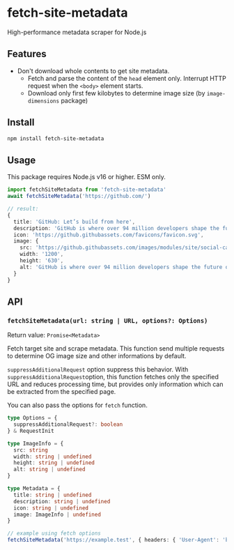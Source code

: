 # fetch-site-metadata

High-performance metadata scraper for Node.js

## Features

* Don't download whole contents to get site metadata.
  * Fetch and parse the content of the `head` element only. Interrupt HTTP request when the `<body>` element starts.
  * Download only first few kilobytes to determine image size (by `image-dimensions` package)

## Install

```sh
npm install fetch-site-metadata
```

## Usage

This package requires Node.js v16 or higher. ESM only.

```ts
import fetchSiteMetadata from 'fetch-site-metadata'
await fetchSiteMetadata('https://github.com/')

// result:
{
  title: 'GitHub: Let’s build from here',
  description: 'GitHub is where over 94 million developers shape the future of software, together. Contribute to the open source community, manage your Git repositories, review code like a pro, track bugs and feat...',
  icon: 'https://github.githubassets.com/favicons/favicon.svg',
  image: {
    src: 'https://github.githubassets.com/images/modules/site/social-cards/campaign-social.png',
    width: '1200',
    height: '630',
    alt: 'GitHub is where over 94 million developers shape the future of software, together. Contribute to the open source community, manage your Git repositories, review code like a pro, track bugs and feat...'
  }
}
```

## API

### `fetchSiteMetadata(url: string | URL, options?: Options)`

Return value: `Promise<Metadata>`

Fetch target site and scrape metadata. This function send multiple requests to determine OG image size and other informations by default.

`suppressAdditionalRequest` option suppress this behavior. With `suppressAdditionalRequest`option, this function fetches only the specified URL and reduces processing time, but provides only information which can be extracted from the specified page.

You can also pass the options for `fetch` function.

```ts
type Options = {
  suppressAdditionalRequest?: boolean
} & RequestInit

type ImageInfo = {
  src: string
  width: string | undefined
  height: string | undefined
  alt: string | undefined
}

type Metadata = {
  title: string | undefined
  description: string | undefined
  icon: string | undefined
  image: ImageInfo | undefined
}
```

```ts
// example using fetch options
fetchSiteMetadata('https://example.test', { headers: { 'User-Agent': 'bot' } })
```
